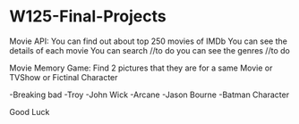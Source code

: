 # W125-Final-Projects
Movie API:
You can find out about top 250 movies of IMDb
You can see the details of each movie
You can search //to do
you can see the genres //to do



Movie Memory Game:
Find 2 pictures that they are for a same Movie or TVShow or Fictinal Character

-Breaking bad
-Troy
-John Wick
-Arcane
-Jason Bourne
-Batman Character

Good Luck
